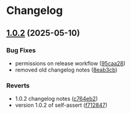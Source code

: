 # Changelog

## [1.0.2](https://github.com/self-assert/self-assert/compare/self-assert-v1.0.1...self-assert-v1.0.2) (2025-05-10)


### Bug Fixes

* permissions on release workflow ([95caa28](https://github.com/self-assert/self-assert/commit/95caa289ebc834be27f8ea30f63fbeab8f743748))
* removed old changelog notes ([8eab3cb](https://github.com/self-assert/self-assert/commit/8eab3cb7c4e6876a314e29ec8c3df6a54e1c4a3e))


### Reverts

* 1.0.2 changelog notes ([c764eb2](https://github.com/self-assert/self-assert/commit/c764eb22821b219f265cd40b75ff1fedd3a432e5))
* version 1.0.2 of self-assert ([f712847](https://github.com/self-assert/self-assert/commit/f7128470761d02646761f247196e3852c95ea088))

